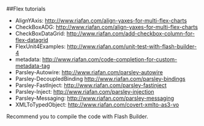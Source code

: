 ##Flex tutorials

* AlignYAxis: http://www.riafan.com/align-yaxes-for-multi-flex-charts
* CheckBoxADG: http://www.riafan.com/align-yaxes-for-multi-flex-charts
* CheckBoxDataGrid: http://www.riafan.com/add-checkbox-column-for-flex-datagrid
* FlexUnit4Examples: http://www.riafan.com/unit-test-with-flash-builder-4
* metadata: http://www.riafan.com/code-completion-for-custom-metadata-tag
* Parsley-Autowire: http://www.riafan.com/parsley-autowire
* Parsley-DecoupledBinding http://www.riafan.com/parsley-bindings
* Parsley-FastInject: http://www.riafan.com/parsley-fastinject
* Parsley-Inject: http://www.riafan.com/parsley-injection
* Parsley-Messaging: http://www.riafan.com/parsley-messaging
* XMLToTypedObject: http://www.riafan.com/covert-xmlto-as3-vo

Recommend you to compile the code with Flash Builder.